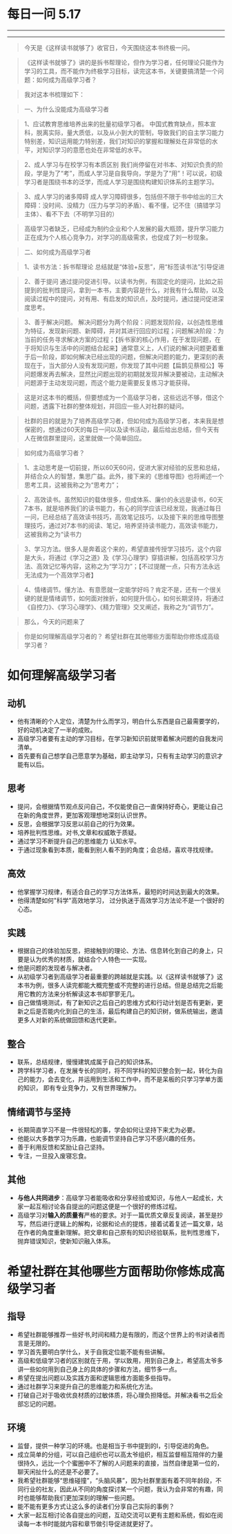 # 每日一问 5.17

---
<!-- toc -->
---

>今天是《这样读书就够了》收官日，今天围绕这本书终极一问。

>《这样读书就够了》讲的是拆书帮理论，但作为学习者，任何理论只能作为学习的工具，而不能作为终极学习目标，读完这本书，关键要搞清楚一个问题：如何成为高级学习者？

>我对这本书梳理如下：

>一、为什么没能成为高级学习者

>1、应试教育思维培养出来的批量初级学习者。
中国式教育缺点，照本宣科，脱离实际，量大质低，以及从小到大的管制，导致我们的自主学习能力特别差，知识运用能力特别差，我们对知识的掌握和理解处在非常低的水平，对知识学习的意愿也处在非常低的水平。

>2、成人学习与在校学习有本质区别
我们尚停留在对书本、对知识负责的阶段，学是为了“考”，而成人学习是自我导向，学是为了“用”！可以说，初级学习者是围绕书本的泛学，而成人学习是围绕构建知识体系的主题学习。

>3、成人学习的诸多障碍
成人学习障碍很多，包括但不限于书中给出的三大障碍：没时间、没精力（压力与学习的矛盾）、看不懂，记不住（搞错学习主体）、看不下去（不明学习目的）

>高级学习者缺乏，已经成为制约企业和个人发展的最大瓶颈，提升学习能力正在成为个人核心竞争力，对学习的高级需求，也促成了刘一秒现象。

>二、如何成为高级学习者

>1、读书方法：拆书帮理论
总结就是“体验+反思”，用“标签读书法”引导促进

>2、善于提问
通过提问促进引导。以读书为例，有固定化的提问，比如之前提到的批判性提问，拿到一本书，主要内容是什么，对我有什么帮助，以及阅读过程中的提问，对有用、有启发的知识点，及时提问，通过提问促进深度思考。

>3、善于解决问题。
解决问题分为两个阶段：问题发现阶段，以创造性思维为特征，发现新问题、新障碍，并对其进行回应的过程；问题解决阶段：为当前的任务寻求解决方案的过程；【拆书家的核心作用，在于发现问题，在于将知识与生活中的问题结合起来】通常意义上，人们说的解决问题更着重于后一阶段，即如何解决已经出现的问题，但解决问题的能力，更深刻的表现在于，当大部分人没有发现问题，你发现了其中问题【扁鹊见蔡桓公】等问题爆发再去解决，显然比问题出现的初期就发现并解决要被动，主动解决问题源于主动发现问题，而这个能力是需要反复练习才能获得。

>这是对这本书的概括，但要想成为一个高级学习者，这些远远不够，借这个问题，透露下社群的整体规划，并回应一些人对社群的疑问。

>社群的目的就是为了培养高级学习者，但如何成为高级学习者，本来我是想保密的，想通过60天的每日一问以及读书活动，最后给出总结，但今天有人在微信群里提问，这里就做一个简单回应。

>如何成为高级学习者？

>1、主动思考是一切前提，所以60天60问，促进大家对经验的反思和总结，并结合众人的智慧，集思广益。此外，接下来的《思维导图》也将阐述一个思考工具，这被我称之为“思考力”；

>2、高效读书。虽然知识的载体很多，但成体系、廉价的永远是读书，60天7本书，就是培养我们的读书能力，有心的同学应该已经发现，我通过每日一问，已经总结了高效读书技巧，高效笔记技巧，以及接下来的思维导图整理技巧，通过对7本书的阅读、笔记，培养坚持读书能力，高效读书能力，这被我称之为“读书力

>3、学习方法。很多人是奔着这个来的，希望直接传授学习技巧，这个内容是大头，将通过《学习之道》及《学习心理学》穿插讲解，包括高校学习方法、高效记忆等内容，这称之为“学习力”；【不过提醒一点，只有方法永远无法成为一个高效学习者】

>4、情绪调节。懂方法、有意愿就一定能学好吗？肯定不是，还有一个很关键的就是情绪调节，如何面对挫折，如何提升信心，如何长期坚持，将通过《自控力》、《学习心理学》、《精力管理》交叉阐述，我称之为“调节力”。

>那么，今天的问题来了

>你是如何理解高级学习者的？
希望社群在其他哪些方面帮助你修炼成高级学习者？

# 如何理解高级学习者

## 动机
- 他有清晰的个人定位，清楚为什么而学习，明白什么东西是自己最需要学的，好的动机决定了一半的成败。
- 高级学习者要有主动的学习目标，在学习新知识前就带着解决问题的自我发问清单。
- 首先要有自己想学自己愿意学为基础，即主动学习，只有有主动学习的意识才能有以后。

## 思考
- 提问，会根据情节观点反问自己，不仅能使自己一直保持好奇心，更能让自己在新的角度世界，更加客观理想地深刻认识世界。
- 反思，会根据学习反思以前自己的行为效果。
- 培养批判性思维。对书,文章和权威敢于质疑。
- 通过学习不断提升自己的思维能力 认知水平。
- 于通过现象看到本质，能看到别人看不到的角度；会总结，喜欢寻找规律。

## 高效
- 他掌握学习规律，有适合自己的学习方法体系，最短的时间达到最大的效果。
- 他得清楚如何"科学"高效地学习， 过分执迷于高效学习方法论不是一个很好的心态。

## 实践
- 根据自己的体验加反思，把接触到的理论、方法、信息转化到自己的身上，只要是认为优秀的材质，就结合个人特色一一实现。
- 他是问题的发现者与解决者。
- 从初级学习者到高级学习者最重要的跨越就是实践。以《这样读书就够了》这本书为例，很多人读完都能大概完整或不完整的进行总结。但是总结完之后能用它教的方法来分析解读这本书却寥寥无几。
- 自己做情境测试，有了新知识之后自己的思维方式和行动计划是否有更新，更新之后是否能内化到自己的生活，最后构建自己的知识树，做系统输出，邀请更多人对新的系统做回馈和迭代更新。

## 整合
- 联系，总结规律，慢慢建筑成属于自己的知识体系。
- 跨学科学习者，在发展专长的同时，将不同学科的知识整合到一起，转化为自己的能力，会去变化，并运用到生活和工作中，而不是呆板的只学习学单方面的知识，
即有专业竞争力，又有世界理解力。

## 情绪调节与坚持
- 长期简直学习不是一件很轻松的事，学会如何让坚持下来尤为必要。
- 他能以大多数学习为乐趣，也能调节坚持自己学习不感兴趣的任务。
- 善于利用反馈和奖励让自己坚持。
- 专注，一旦投入废寝忘食。

## 其他
- **与他人共同进步**：高级学习者能吸收和分享经验或知识，与他人一起成长，大家一起互相讨论各自提出的问题这便是一个很好的修炼过程。
- 高级学习对**输入的质量有**严格的要求。对于一篇优质文章反复阅读，甚至是抄写，然后进行逻辑上的解构，论据和论点的提炼，接着试着复述一篇文章，站在作者的角度重新理解。把文章和自己原有的知识经验联系，批判性思维下，抛弃错误知识，使新知识融入体系。

# 希望社群在其他哪些方面帮助你修炼成高级学习者

## 指导
- 希望社群能够推荐一些好书,时间和精力是有限的，而这个世界上的书对读者而言是无限的。
- 学习首先要明白学什么，关于自我定位能不能有些讲解。
- 高级和低级学习者的区别就在于用，学以致用，用到自己身上，希望高太爷多讲一些如何用到自己身上的具体的步骤和方法，细节多一点。
- 希望在提出问题以及实践方面和逻辑思维方面能多些指导。
- 通过社群学习来提升自己的思维能力和系统化方法。
- 打破自己对于吸收优良材质的过敏体质，将心理负担降低。并解决看书之后全部忘记的问题。

## 环境
- 监督，提供一种学习的环境。也是相当于书中提到的I，引导促进的角色。
- 成立简单的分组，可以自己组织也可以高太爷组织，相互监督相互陪伴的力量很持久，远比一个个蜜圈中不了解的人问题来的直接，当然自律是第一位的，聊天闲扯什么的还是不必要了。
- 我希望社群能够“思维碰撞”，“头脑风暴”，因为社群里面有着不同年龄段，不同行业的社友，因此从不同的角度探讨某一个问题，我认为会非常的有趣，同时也能够帮助我们更加深刻的理解一些问题。
- 能不能有更多方式让这么多的读者们分享自己实际的事例？
- 大家一起互相讨论各自提出的问题，互动交流可以更有主题和系统，假如在阅读每一本书时能就内容和章节做引导促进就更好了。







